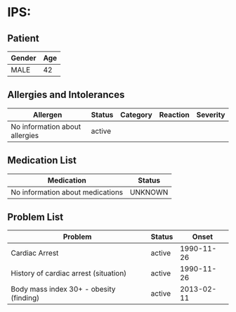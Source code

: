 # IPS:

## Patient

|Gender|Age|
|---|---|
|MALE|42|

## Allergies and Intolerances

|Allergen|Status|Category|Reaction|Severity|
|---|---|---|---|---|
|No information about allergies|active||||

## Medication List

|Medication|Status|
|---|---|
|No information about medications|UNKNOWN|

## Problem List

|Problem|Status|Onset|
|---|---|---|
|Cardiac Arrest|active|1990-11-26|
|History of cardiac arrest (situation)|active|1990-11-26|
|Body mass index 30+ - obesity (finding)|active|2013-02-11|
